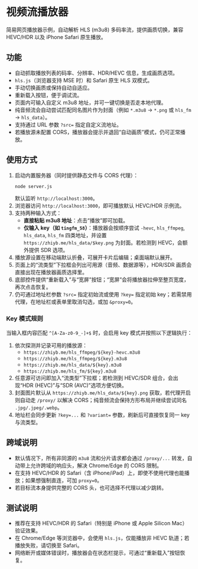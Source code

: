 # 视频流播放器

简易网页播放器示例，自动解析 HLS (m3u8) 多码率流，提供画质切换，兼容 HEVC/HDR 以及 iPhone Safari 原生播放。

## 功能
- 自动抓取播放列表的码率、分辨率、HDR/HEVC 信息，生成画质选项。
- `hls.js`（浏览器支持 MSE 时）和 Safari 原生 HLS 双模式。
- 手动切换画质或保持自动自适应。
- 重新载入按钮，便于调试流。
- 页面内可输入自定义 m3u8 地址，并可一键切换是否走本地代理。
- 纯音频流会自动尝试匹配同名图片作为封面（例如 `*.m3u8` → `*.png` 或 `hls_fm` → `hls_data`）。
- 支持通过 URL 参数 `?src=` 指定自定义流地址。
- 若播放源未配置 CORS，播放器会提示并退回“自动画质”模式，仍可正常播放。

## 使用方式
1. 启动内置服务器（同时提供静态文件与 CORS 代理）：
   ```bash
   node server.js
   ```
   默认监听 `http://localhost:3000`。
2. 浏览器访问 `http://localhost:3000`，即可播放默认 HEVC/HDR 示例流。
3. 支持两种输入方式：
   - **直接粘贴 m3u8 地址**：点击“播放”即可加载。
   - **仅输入 key（如 `tingfm_58`）**：播放器会按顺序尝试 `-hevc`, `hls_ffmpeg`, `hls_data`, `hls_fm` 四类地址，并设置 `https://zhiyb.me/hls_data/$key.png` 为封面。若检测到 HEVC，会额外提供 SDR 选项。
4. 播放源设置在移动端默认折叠，可展开卡片后编辑；桌面端默认展开。
5. 页面上的“流类型”下拉框会列出可用源（音频、数据源等），HDR/SDR 画质会直接出现在播放器画质选择里。
6. 底部控件提供“重新载入”与“宽屏”按钮；“宽屏”会将播放器拉伸至整页宽度，再次点击恢复。
7. 仍可通过地址栏参数 `?src=` 指定初始流或使用 `?key=` 指定初始 key；若需禁用代理，在地址栏或表单里取消勾选，或加 `&proxy=0`。

### Key 模式规则
当输入框内容匹配 `^[A-Za-z0-9_-]+$` 时，会启用 key 模式并按照以下逻辑执行：
1. 依次探测并记录可用的播放源：
   - `https://zhiyb.me/hls_ffmpeg/${key}-hevc.m3u8`
   - `https://zhiyb.me/hls_ffmpeg/${key}.m3u8`
   - `https://zhiyb.me/hls_data/${key}.m3u8`
   - `https://zhiyb.me/hls_fm/${key}.m3u8`
2. 任意源可访问即加入“流类型”下拉框；若检测到 HEVC/SDR 组合，会出现“HDR (HEVC)”与“SDR (AVC)”选项方便切换。
3. 封面图片默认从 `https://zhiyb.me/hls_data/${key}.png` 获取，若代理开启则自动走 `/proxy/` 以解决 CORS；纯音频流会保持方形布局并继续尝试同名 `.jpg/.jpeg/.webp`。
4. 地址栏会同步更新 `?key=...` 和 `?variant=` 参数，刷新后可直接恢复同一 key 与流类型。

## 跨域说明
- 默认情况下，所有非同源的 `m3u8` 流和分片请求都会通过 `/proxy/...` 转发，自动带上允许跨域的响应头，解决 Chrome/Edge 的 CORS 限制。
- 在支持 HEVC/HDR 的 Safari（含 iPhone/iPad）上，即使不使用代理也能播放；如果想强制直连，可加 `proxy=0`。
- 若目标流本身提供完整的 CORS 头，也可选择不代理以减少跳转。

## 测试说明
- 推荐在支持 HEVC/HDR 的 Safari（特别是 iPhone 或 Apple Silicon Mac）验证效果。
- 在 Chrome/Edge 等浏览器中，会使用 `hls.js`，仅能播放非 HEVC 轨道；若播放失败，请切换至 Safari。
- 网络断开或媒体错误时，播放器会在状态栏提示，可通过“重新载入”按钮恢复。

